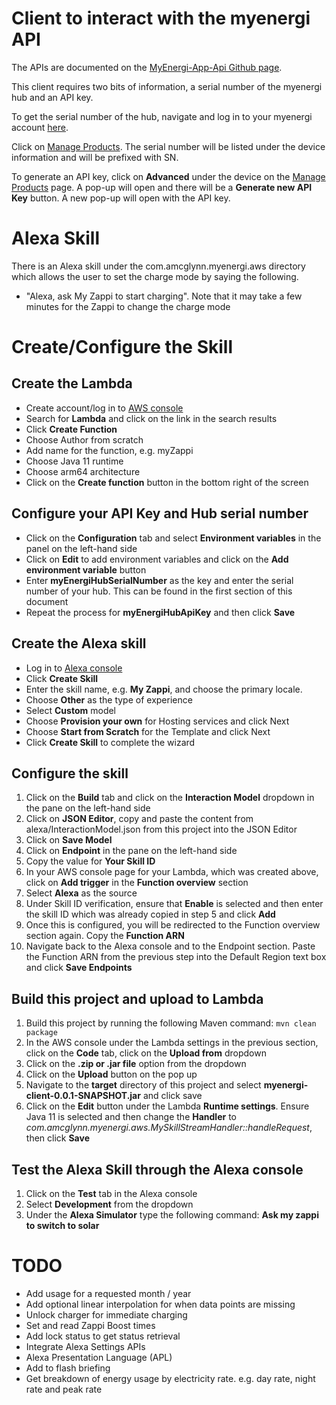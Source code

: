 # Client to interact with the myenergi API

The APIs are documented on the [MyEnergi-App-Api Github page](https://github.com/twonk/MyEnergi-App-Api).

This client requires two bits of information, a serial number of the myenergi hub and an API key.

To get the serial number of the hub, navigate and log in to your myenergi account [here](https://myaccount.myenergi.com/).

Click on [Manage Products](https://myaccount.myenergi.com/location#products). The serial number will be listed under
the device information and will be prefixed with SN.

To generate an API key, click on **Advanced** under the device on the [Manage Products](https://myaccount.myenergi.com/location#products) page.
A pop-up will open and there will be a **Generate new API Key** button. A new pop-up will open with the API key.

# Alexa Skill
There is an Alexa skill under the com.amcglynn.myenergi.aws directory which allows the user to set the charge mode
by saying the following.
* "Alexa, ask My Zappi to start charging". Note that it may take a few minutes for the Zappi to change the charge mode

# Create/Configure the Skill

## Create the Lambda
* Create account/log in to [AWS console](https://aws.amazon.com/console/)
* Search for **Lambda** and click on the link in the search results
* Click **Create Function**
* Choose Author from scratch
* Add name for the function, e.g. myZappi
* Choose Java 11 runtime
* Choose arm64 architecture
* Click on the **Create function** button in the bottom right of the screen

## Configure your API Key and Hub serial number
* Click on the **Configuration** tab and select **Environment variables** in the panel on the left-hand side
* Click on **Edit** to add environment variables and click on the **Add environment variable** button
* Enter **myEnergiHubSerialNumber** as the key and enter the serial number of your hub. This can be found in the first section of this document
* Repeat the process for **myEnergiHubApiKey** and then click **Save**

## Create the Alexa skill
* Log in to [Alexa console](https://developer.amazon.com/alexa/console/ask)
* Click **Create Skill**
* Enter the skill name, e.g. **My Zappi**, and choose the primary locale.
* Choose **Other** as the type of experience
* Select **Custom** model
* Choose **Provision your own** for Hosting services and click Next
* Choose **Start from Scratch** for the Template and click Next
* Click **Create Skill** to complete the wizard

## Configure the skill
1. Click on the **Build** tab and click on the **Interaction Model** dropdown in the pane on the left-hand side
2. Click on **JSON Editor**, copy and paste the content from alexa/InteractionModel.json from this project into the JSON Editor
3. Click on **Save Model**
4. Click on **Endpoint** in the pane on the left-hand side
5. Copy the value for **Your Skill ID**
6. In your AWS console page for your Lambda, which was created above, click on **Add trigger** in the **Function overview** section
7. Select **Alexa** as the source
8. Under Skill ID verification, ensure that **Enable** is selected and then enter the skill ID which was already copied in step 5 and click **Add**
9. Once this is configured, you will be redirected to the Function overview section again. Copy the **Function ARN**
10. Navigate back to the Alexa console and to the Endpoint section. Paste the Function ARN from the previous step into the Default Region text box and click **Save Endpoints**

## Build this project and upload to Lambda
1. Build this project by running the following Maven command: `mvn clean package`
2. In the AWS console under the Lambda settings in the previous section, click on the **Code** tab, click on the **Upload from** dropdown
3. Click on the **.zip or .jar file** option from the dropdown
4. Click on the **Upload** button on the pop up
5. Navigate to the **target** directory of this project and select **myenergi-client-0.0.1-SNAPSHOT.jar** and click save
6. Click on the **Edit** button under the Lambda **Runtime settings**. Ensure Java 11 is selected and then change the **Handler** to *com.amcglynn.myenergi.aws.MySkillStreamHandler::handleRequest*, then click **Save**

## Test the Alexa Skill through the Alexa console
1. Click on the **Test** tab in the Alexa console
2. Select **Development** from the dropdown
3. Under the **Alexa Simulator** type the following command: **Ask my zappi to switch to solar**

# TODO
* Add usage for a requested month / year
* Add optional linear interpolation for when data points are missing
* Unlock charger for immediate charging
* Set and read Zappi Boost times
* Add lock status to get status retrieval
* Integrate Alexa Settings APIs
* Alexa Presentation Language (APL)
* Add to flash briefing
* Get breakdown of energy usage by electricity rate. e.g. day rate, night rate and peak rate
